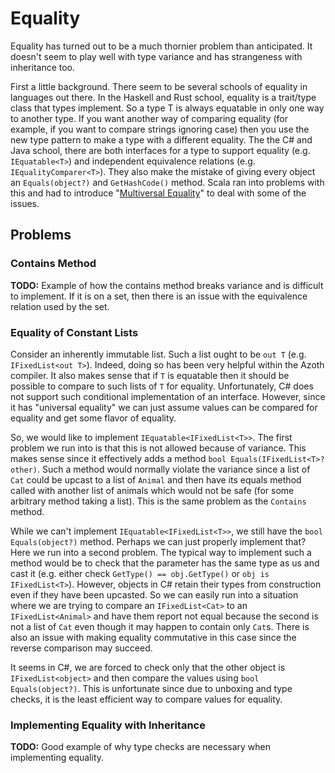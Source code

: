 # Equality

Equality has turned out to be a much thornier problem than anticipated. It doesn't seem to play well
with type variance and has strangeness with inheritance too.

First a little background. There seem to be several schools of equality in languages out there. In
the Haskell and Rust school, equality is a trait/type class that types implement. So a type T is
always equatable in only one way to another type. If you want another way of comparing equality (for
example, if you want to compare strings ignoring case) then you use the new type pattern to make a
type with a different equality. The the C# and Java school, there are both interfaces for a type to
support equality (e.g. `IEquatable<T>`) and independent equivalence relations (e.g.
`IEqualityComparer<T>`). They also make the mistake of giving every object an `Equals(object?)` and
`GetHashCode()` method. Scala ran into problems with this and had to introduce "[Multiversal
Equality](https://docs.scala-lang.org/scala3/reference/contextual/multiversal-equality.html)" to
deal with some of the issues.

## Problems

### Contains Method

**TODO:** Example of how the contains method breaks variance and is difficult to implement. If it is
on a set, then there is an issue with the equivalence relation used by the set.

### Equality of Constant Lists

Consider an inherently immutable list. Such a list ought to be `out T` (e.g. `IFixedList<out T>`).
Indeed, doing so has been very helpful within the Azoth compiler. It also makes sense that if `T` is
equatable then it should be possible to compare to such lists of `T` for equality. Unfortunately, C#
does not support such conditional implementation of an interface. However, since it has "universal
equality" we can just assume values can be compared for equality and get some flavor of equality.

So, we would like to implement `IEquatable<IFixedList<T>>`. The first problem we run into is that
this is not allowed because of variance. This makes sense since it effectively adds a method `bool
Equals(IFixedList<T>? other)`. Such a method would normally violate the variance since a list of
`Cat` could be upcast to a list of `Animal` and then have its equals method called with another list
of animals which would not be safe (for some arbitrary method taking a list). This is the same problem as the `Contains` method.

While we can't implement `IEquatable<IFixedList<T>>`, we still have the `bool Equals(object?)`
method. Perhaps we can just properly implement that? Here we run into a second problem. The typical
way to implement such a method would be to check that the parameter has the same type as us and cast
it (e.g. either check `GetType() == obj.GetType()` or `obj is IFixedList<T>`). However, objects in
C# retain their types from construction even if they have been upcasted. So we can easily run into a
situation where we are trying to compare an `IFixedList<Cat>` to an `IFixedList<Animal>` and have
them report not equal because the second is not a list of `Cat` even though it may happen to contain
only `Cat`s. There is also an issue with making equality commutative in this case since the reverse
comparison may succeed.

It seems in C#, we are forced to check only that the other object is `IFixedList<object>` and then
compare the values using `bool Equals(object?)`. This is unfortunate since due to unboxing and type
checks, it is the least efficient way to compare values for equality.

### Implementing Equality with Inheritance

**TODO:** Good example of why type checks are necessary when implementing equality.
